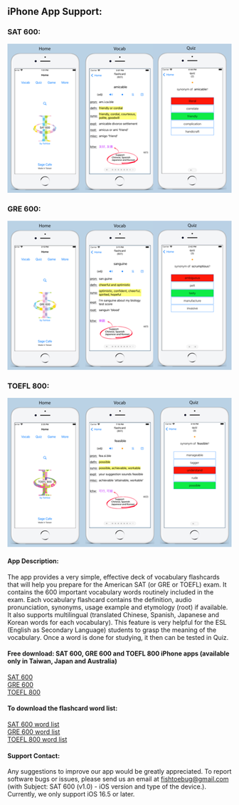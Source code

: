 ## iPhone App Support:

### SAT 600:
![SAT_URL_Image](/SAT_5.5_URL_image-518x345.png)

### GRE 600:
![GRE_URL_Image](/GRE_5.5_URL_image-518x345.png)

### TOEFL 800:
![TOEFL_URL_Image](/TOEFL_5.5_URL_image-518x345.png)


#### App Description:
The app provides a very simple, effective deck of vocabulary flashcards that will help you prepare for the American SAT (or GRE or TOEFL) exam. It contains the 600 important vocabulary words routinely included in the exam.  Each vocabulary flashcard contains the definition, audio pronunciation, synonyms, usage example and etymology (root) if available.  It also supports multilingual (translated Chinese, Spanish, Japanese and Korean words for each vocabulary).  This feature is very helpful for the ESL (English as Secondary Language) students to grasp the meaning of the vocabulary.  Once a word is done for studying, it then can be tested in Quiz.

#### Free download: SAT 600, GRE 600 and TOEFL 800 iPhone apps (available only in Taiwan, Japan and Australia)
[SAT 600](https://apps.apple.com/tw/app/fishtoe-sat/id1642123199?l=en-GB)       
[GRE 600](https://apps.apple.com/tw/app/fishtoe-gre/id6443974879?l=en-GB)       
[TOEFL 800](https://apps.apple.com/tw/app/fishtoe-toefl/id6449369741?l=en-GB)     
[](/SAT_GRE_TOEFL-QRcode-1024x295.png)     
     

#### To download the flashcard word list:
[SAT 600 word list](/SAT_words_600)      
[GRE 600 word list](/GRE_words_600)      
[TOEFL 800 word list](/TOEFL_words_800)

#### Support Contact:
Any suggestions to improve our app would be greatly appreciated.  To report software bugs or issues, please send us an email at fishtoebug@gmail.com (with Subject: SAT 600 (v1.0) - iOS version and type of the device.).  Currently, we only support iOS 16.5 or later.
